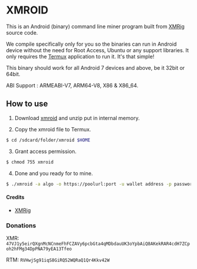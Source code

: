 # XMROID

This is an Android (binary) command line miner program built from [XMRig](https://github.com/xmrig/xmrig) source code.

We compile specifically only for you so the binaries can run in Android device without the need for Root Access, Ubuntu or any support libraries. It only requires the [Termux](https://play.google.com/store/apps/details?id=com.termux) application to run it. It's that simple!

This binary should work for all Android 7 devices and above, be it 32bit or 64bit.

ABI Support : ARMEABI-V7, ARM64-V8, X86 & X86_64.


## How to use

1. Download [xmroid](https://github.com/xmroid/XMROID/releases) and unzip put in internal memory.

2. Copy the xmroid file to Termux.
```bash
$ cd /sdcard/folder/xmroid $HOME
```

3. Grant access permission.
```bash
$ chmod 755 xmroid
```

4. Done and you ready for to mine.
```bash
$ ./xmroid -a algo -o https://poolurl:port -u wallet address -p password
```

#### Credits
* [XMRig](https://github.com/xmrig/xmrig)

### Donations
XMR:
`47VJ1y5eirQXgnMcNCnmeFhFCZAVy6pcbGta4qMDbdauUK3oYpbAiQ8AKekRAR4cdH7ZCpoh2hFMg34DpPNA79yEA13Tfeo`

RTM:
`RVHwjSg91iqS8GiRQ52WQRaQ1Qr4Kkv42W`
